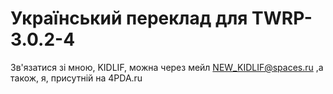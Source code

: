 # Український переклад для TWRP-3.0.2-4


Зв'язатися зі мною, KIDLIF, можна через мейл NEW_KIDLIF@spaces.ru ,а також, я, присутній на 4PDA.ru
